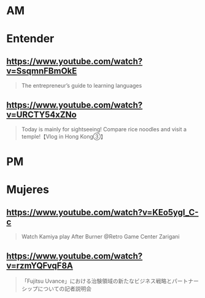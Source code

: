 # AM
# Entender

## https://www.youtube.com/watch?v=SsqmnFBmOkE 

> The entrepreneur’s guide to learning languages 

## https://www.youtube.com/watch?v=URCTY54xZNo

> Today is mainly for sightseeing! Compare rice noodles and visit a temple!【Vlog in Hong Kong③】 

# PM
# Mujeres

## https://www.youtube.com/watch?v=KEo5ygI_C-c

> Watch Kamiya play After Burner @Retro Game Center Zarigani

## https://www.youtube.com/watch?v=rzmYQFvqF8A

> 「Fujitsu Uvance」における治験領域の新たなビジネス戦略とパートナーシップについての記者説明会 

